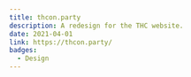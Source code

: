 ```yaml
---
title: thcon.party
description: A redesign for the THC website.
date: 2021-04-01
link: https://thcon.party/
badges:
  - Design
---
```

